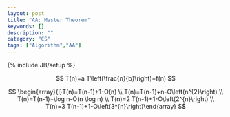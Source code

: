 ```yaml
---
layout: post
title: "AA: Master Theorem"
keywords: []
description: ""
category: "CS"
tags: ["Algorithm","AA"]
---
```

{% include JB/setup %}


$$
T(n)=a T\left(\frac{n}{b}\right)+f(n)
$$


$$
\begin{array}{l}T(n)=T(n-1)+1-O(n) \\ T(n)=T(n-1)+n-O\left(n^{2}\right) \\
T(n)=T(n-1)+\log n-O(n \log n) \\ T(n)=2 T(n-1)+1-O\left(2^{n}\right) \\ T(n)=3
T(n-1)+1-O\left(3^{n}\right)\end{array}
$$

